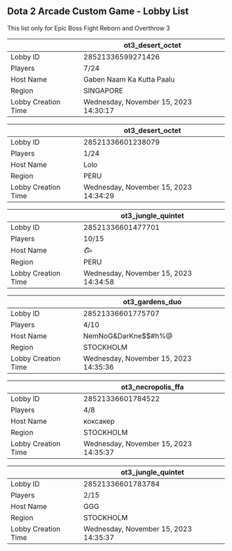## Dota 2 Arcade Custom Game - Lobby List

This list only for Epic Boss Fight Reborn and Overthrow 3

|  | ot3_desert_octet |
| ------ | ------ |
| Lobby ID | 28521336599271426 |
| Players | 7/24 |
| Host Name | Gaben Naam Ka Kutta Paalu |
| Region | SINGAPORE |
| Lobby Creation Time | Wednesday, November 15, 2023 14:30:17 |


|  | ot3_desert_octet |
| ------ | ------ |
| Lobby ID | 28521336601238079 |
| Players | 1/24 |
| Host Name | Lolo |
| Region | PERU |
| Lobby Creation Time | Wednesday, November 15, 2023 14:34:29 |


|  | ot3_jungle_quintet |
| ------ | ------ |
| Lobby ID | 28521336601477701 |
| Players | 10/15 |
| Host Name | 𐂃 |
| Region | PERU |
| Lobby Creation Time | Wednesday, November 15, 2023 14:34:58 |


|  | ot3_gardens_duo |
| ------ | ------ |
| Lobby ID | 28521336601775707 |
| Players | 4/10 |
| Host Name | NemNoG&DarKne$$#h%@ |
| Region | STOCKHOLM |
| Lobby Creation Time | Wednesday, November 15, 2023 14:35:36 |


|  | ot3_necropolis_ffa |
| ------ | ------ |
| Lobby ID | 28521336601784522 |
| Players | 4/8 |
| Host Name | коксакер |
| Region | STOCKHOLM |
| Lobby Creation Time | Wednesday, November 15, 2023 14:35:37 |


|  | ot3_jungle_quintet |
| ------ | ------ |
| Lobby ID | 28521336601783784 |
| Players | 2/15 |
| Host Name | GGG |
| Region | STOCKHOLM |
| Lobby Creation Time | Wednesday, November 15, 2023 14:35:37 |


